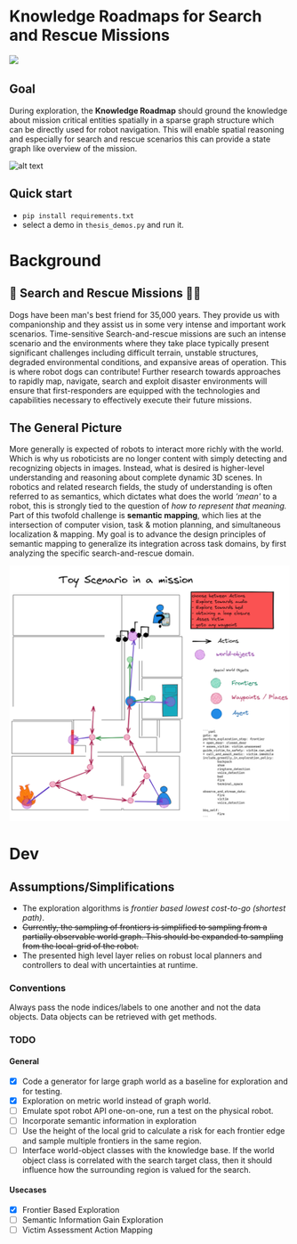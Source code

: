 # Knowledge Roadmaps for Search and Rescue Missions 
![](https://github.com/h0uter/knowledge-roadmap/workflows/Project%20Tests/badge.svg)
## Goal
During exploration, the **Knowledge Roadmap** should ground the knowledge about mission critical entities spatially in a sparse graph structure which can be directly used for robot navigation.
This will enable spatial reasoning and especially for search and rescue scenarios this can provide a state graph like overview of the mission.

<img src="documentation/2022-02-01 sampling exploration.gif" alt="alt text" width="700" height="whatever">

## Quick start
- `pip install requirements.txt`
- select a demo in `thesis_demos.py` and run it.

# Background
## 🤖 Search and Rescue Missions 🐕‍🦺
Dogs have been man's best friend for 35,000 years.
They provide us with companionship and they assist us in some very intense and important work scenarios.
Time-sensitive Search-and-rescue missions are such an intense scenario and the environments where they take place typically present significant challenges including difficult terrain, unstable structures, degraded environmental conditions, and expansive areas of operation.
This is where robot dogs can contribute! Further research towards approaches to rapidly map, navigate, search and exploit disaster environments will ensure that first-responders are equipped with the technologies and capabilities necessary to effectively execute their future missions.

<!-- <img src="documentation/dog.jpg" alt="alt text" width="700" height="whatever"> -->

## The General Picture
More generally is expected of robots to interact more richly with the world. Which is why us roboticists are no longer content with simply detecting and recognizing objects in images. Instead, what is desired is higher-level understanding and reasoning about complete dynamic 3D scenes. 
In robotics and related research fields, the study of understanding is often referred to as semantics, which dictates what does the world _‘mean'_ to a robot, this is strongly tied to the question of _how to represent that meaning._ Part of this twofold challenge is **semantic mapping**, which lies at the intersection of computer vision, task & motion planning, and simultaneous localization & mapping. 
My goal is to advance the design principles of semantic mapping to generalize its integration across task domains, by first analyzing the specific search-and-rescue domain.

<img src="documentation/thesis.scenario.all.png" alt="alt text" width="700" height="whatever">


# Dev
## Assumptions/Simplifications
- The exploration algorithms is _frontier based lowest cost-to-go (shortest path)_. 
- ~~Currently, the sampling of frontiers is simplified to sampling from a partially observable world graph. This should be expanded to sampling from the local-grid of the robot.~~
- The presented high level layer relies on robust local planners and controllers to deal with uncertainties at runtime.
  

### Conventions
Always pass the node indices/labels to one another and not the data objects. 
Data objects can be retrieved with get methods.

### TODO

#### General
- [X] Code a generator for large graph world as a baseline for exploration and for testing.
- [X] Exploration on metric world instead of graph world.
- [ ] Emulate spot robot API one-on-one, run a test on the physical robot.
- [ ] Incorporate semantic information in exploration 
- [ ] Use the height of the local grid to calculate a risk for each frontier edge and sample multiple frontiers in the same region.
- [ ] Interface world-object classes with the knowledge base. If the world object class is correlated with the search target class, then it should influence how the surrounding region is valued for the search.

#### Usecases
- [X] Frontier Based Exploration
- [ ] Semantic Information Gain Exploration
- [ ] Victim Assessment Action Mapping